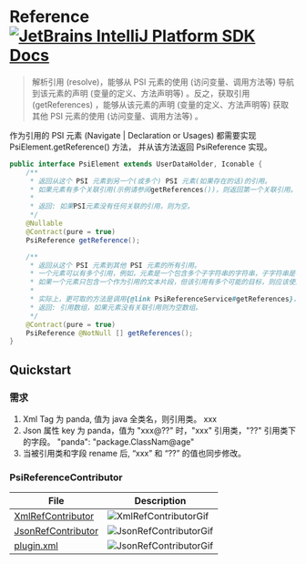 # Reference [![JetBrains IntelliJ Platform SDK Docs](https://jb.gg/badges/docs.svg)][docs]

> 解析引用 (resolve)，能够从 PSI 元素的使用 (访问变量、调用方法等) 导航到该元素的声明 (变量的定义、方法声明等) 。反之，获取引用 (getReferences) ，能够从该元素的声明 (变量的定义、方法声明等) 获取其他 PSI 元素的使用 (访问变量、调用方法等) 。

作为引用的 PSI 元素 (Navigate | Declaration or Usages) 都需要实现 PsiElement.getReference() 方法， 并从该方法返回 PsiReference 实现。

```java
public interface PsiElement extends UserDataHolder, Iconable {
    /**
     * 返回从这个 PSI 元素到另一个(或多个) PSI 元素(如果存在的话)的引用。
     * 如果元素有多个关联引用(示例请参阅getReferences())，则返回第一个关联引用。
     *
     * 返回: 如果PSI元素没有任何关联的引用，则为空。
     */
    @Nullable
    @Contract(pure = true)
    PsiReference getReference();

    /**
     * 返回从这个 PSI 元素到其他 PSI 元素的所有引用。
     * 一个元素可以有多个引用，例如，元素是一个包含多个子字符串的字符串，子字符串是有效的全限定类名。
     * 如果一个元素只包含一个作为引用的文本片段，但该引用有多个可能的目标，则应该使用 PsiPolyVariantReference 而不是返回多个引用。
     *
     * 实际上，更可取的方法是调用{@link PsiReferenceService#getReferences}，因为它允许在元素实现{@link ContributedReferenceHost}时通过插件添加引用。
     * 返回: 引用数组，如果元素没有关联引用则为空数组。
     */
    @Contract(pure = true)
    PsiReference @NotNull [] getReferences();
}
```

## Quickstart

### 需求

1. Xml Tag 为 panda, 值为 java 全类名，则引用类。 <panda> xxx</panda>
2. Json 属性 key 为 panda，值为 "xxx@??" 时，"xxx" 引用类，"??" 引用类下的字段。 "panda": "package.ClassNam@age"
3. 当被引用类和字段 rename 后, “xxx” 和 “??” 的值也同步修改。


### PsiReferenceContributor

| File                                          | Description                                                                                                                     |
|-----------------------------------------------|---------------------------------------------------------------------------------------------------------------------------------|
| [XmlRefContributor][file:XmlRefContributor]   | ![XmlRefContributorGif](https://cdn.nlark.com/yuque/0/2022/gif/1233924/1672128287232-513197df-19cf-4ab7-9e54-97bb095d22bc.gif)  |
| [JsonRefContributor][file:JsonRefContributor] | ![JsonRefContributorGif](https://cdn.nlark.com/yuque/0/2022/gif/1233924/1672128427025-a7032dbb-32f2-4408-9297-fda49cd884dd.gif) |
| [plugin.xml][file:plugin]                     | ![JsonRefContributorGif](https://cdn.nlark.com/yuque/0/2022/png/1233924/1672126428571-0bec090f-7d4e-4932-90d0-c7304d8922fa.png?x-oss-process=image%2Fresize%2Cw_1500%2Climit_0) |

[docs]: https://plugins.jetbrains.com/docs/intellij/reference-contributor.html

[file:XmlRefContributor]: ./src/main/kotlin/pers/wjx/plugin/demo/reference/XmlRefContributor.kt

[file:JsonRefContributor]: ./src/main/kotlin/pers/wjx/plugin/demo/reference/JsonRefContributor.kt

[file:plugin]: ./src/main/resources/META-INF/plugin.xml
